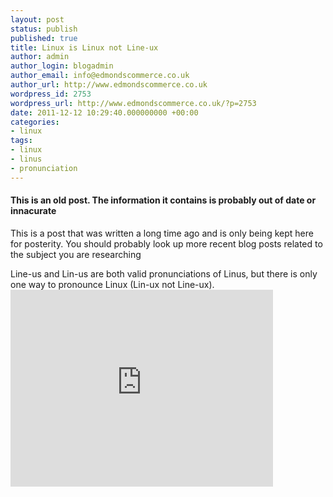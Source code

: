 ```yaml
---
layout: post
status: publish
published: true
title: Linux is Linux not Line-ux
author: admin
author_login: blogadmin
author_email: info@edmondscommerce.co.uk
author_url: http://www.edmondscommerce.co.uk
wordpress_id: 2753
wordpress_url: http://www.edmondscommerce.co.uk/?p=2753
date: 2011-12-12 10:29:40.000000000 +00:00
categories:
- linux
tags:
- linux
- linus
- pronunciation
---
```

<div class="oldpost"><h4>This is an old post. The information it contains is probably out of date or innacurate</h4>
<p>
This is a post that was written a long time ago and is only being kept here for posterity.
You should probably look up more recent blog posts related to the subject you are researching
</p>
</div>
Line-us and Lin-us are both valid pronunciations of Linus, but there is only one way to pronounce Linux (Lin-ux not Line-ux).
<iframe width="420" height="315" src="http://www.youtube.com/embed/5IfHm6R5le0" frameborder="0" allowfullscreen></iframe>
